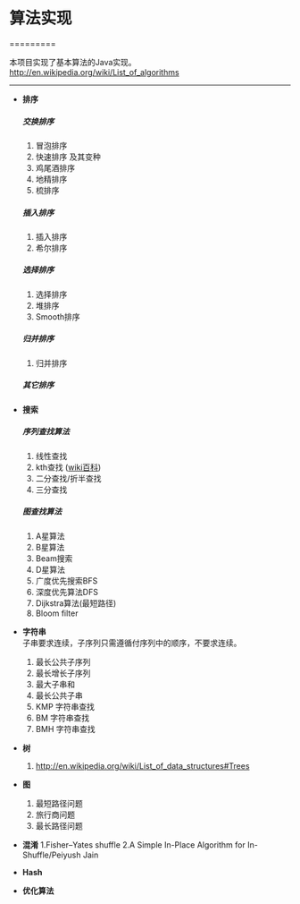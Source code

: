 # **算法实现** #
=========

本项目实现了基本算法的Java实现。  
http://en.wikipedia.org/wiki/List_of_algorithms

----------
- **排序**  
   ##### 交换排序 #####
	1. 冒泡排序
	2. 快速排序 及其变种
	3. 鸡尾酒排序
	4. 地精排序
	5. 梳排序 
	
   ##### 插入排序 #####
	1. 插入排序
	2. 希尔排序

   ##### 选择排序 #####
	1. 选择排序
	2. 堆排序
	3. Smooth排序

   ##### 归并排序 #####
	1. 归并排序
	
   ##### 其它排序 #####
- **搜索**
   ##### 序列查找算法 #####
	1. 线性查找
	2. kth查找 ([wiki百科](http://en.wikipedia.org/wiki/Selection_algorithm))
	3. 二分查找/折半查找
	4. 三分查找

   ##### 图查找算法 #####
	1. A星算法
	2. B星算法
	3. Beam搜索
	4. D星算法
	5. 广度优先搜索BFS
	6. 深度优先算法DFS
	7. Dijkstra算法(最短路径)
	8. Bloom filter
- **字符串**  
子串要求连续，子序列只需遵循付序列中的顺序，不要求连续。
	1. 最长公共子序列
	2. 最长增长子序列
	3. 最大子串和
	4. 最长公共子串
	5. KMP 字符串查找
	6. BM 字符串查找
	7. BMH 字符串查找
- **树**
	1. http://en.wikipedia.org/wiki/List_of_data_structures#Trees
- **图**
	1. 最短路径问题
	2. 旅行商问题
	3. 最长路径问题
- **混淆**
	1.Fisher–Yates shuffle
	2.A Simple In-Place Algorithm for In-Shuffle/Peiyush Jain
- **Hash**
- **优化算法**